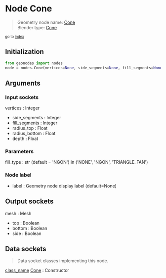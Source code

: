 
# Node Cone

> Geometry node name: [Cone](https://docs.blender.org/manual/en/latest/modeling/geometry_nodes/material/cone.html)<br>
  Blender type: [Cone](https://docs.blender.org/api/current/bpy.types.GeometryNodeMeshCone.html)
  
<sub>go to [index](/docs/index.md)</sub>

## Initialization

```python
from geonodes import nodes
node = nodes.Cone(vertices=None, side_segments=None, fill_segments=None, radius_top=None, radius_bottom=None, depth=None, fill_type='NGON', label=None)
```



## Arguments


### Input sockets

vertices : Integer
- side_segments : Integer
- fill_segments : Integer
- radius_top : Float
- radius_bottom : Float
- depth : Float

### Parameters

fill_type : str (default = 'NGON') in ('NONE', 'NGON', 'TRIANGLE_FAN')

### Node label

- label : Geometry node display label (default=None)

## Output sockets

mesh : Mesh
- top : Boolean
- bottom : Boolean
- side : Boolean

## Data sockets

> Data socket classes implementing this node.
  
[class_name](docs/sockets/Mesh.md) [Cone](docs/sockets/Mesh.md#cone) : Constructor


